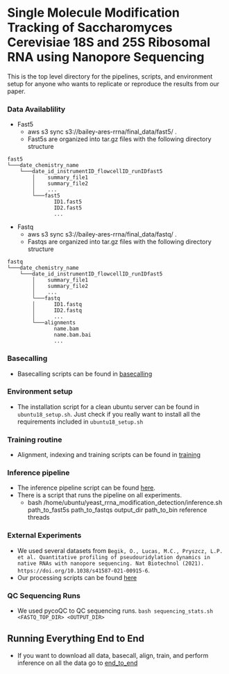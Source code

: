 # Single Molecule Modification Tracking of Saccharomyces Cerevisiae 18S and 25S Ribosomal RNA using Nanopore Sequencing

This is the top level directory for the pipelines, scripts, and environment setup for anyone who wants to
replicate or reproduce the results from our paper.

### Data Availablility

* Fast5
    * aws s3 sync s3://bailey-ares-rrna/final_data/fast5/ .
    * Fast5s are organized into tar.gz files with the following directory structure
```
fast5
└───date_chemistry_name
    └───date_id_instrumentID_flowcellID_runIDfast5
        │    summary_file1
        │    summary_file2
        │    ...
        └───fast5
               ID1.fast5
               ID2.fast5
               ...
```

* Fastq
    * aws s3 sync s3://bailey-ares-rrna/final_data/fastq/ .
    * Fastqs are organized into tar.gz files with the following directory structure
```
fastq
└───date_chemistry_name
    └───date_id_instrumentID_flowcellID_runIDfast5
        │    summary_file1
        │    summary_file2
        │    ...
        └───fastq
        │      ID1.fastq
        │      ID2.fastq
        │      ...
        └───alignments
               name.bam
               name.bam.bai
               ...

```

### Basecalling
* Basecalling scripts can be found in [basecalling](basecalling/basecalling.md)

### Environment setup
* The installation script for a clean ubuntu server can be found in `ubuntu18_setup.sh`. Just check if you really want to install
  all the requirements included in `ubuntu18_setup.sh`

### Training routine
* Alignment, indexing and training scripts can be found in [training](training/training.md)

### Inference pipeline
* The inference pipeline script can be found [here](https://github.com/adbailey4/rrna_scripts/blob/hdp_testing/src/rrna_analysis/scripts/inference_pipeline.py).
* There is a script that runs the pipeline on all experiments. 
  * bash /home/ubuntu/yeast_rrna_modification_detection/inference.sh path_to_fast5s path_to_fastqs output_dir path_to_bin reference threads
  
### External Experiments
* We used several datasets from `Begik, O., Lucas, M.C., Pryszcz, L.P. et al. Quantitative profiling of pseudouridylation dynamics in native RNAs with nanopore sequencing. Nat Biotechnol (2021). https://doi.org/10.1038/s41587-021-00915-6`. 
* Our processing scripts can be found [here](external_experiments/external_experiments.md)

### QC Sequencing Runs
* We used pycoQC to QC sequencing runs. `bash sequencing_stats.sh <FASTQ_TOP_DIR> <OUTPUT_DIR>`

## Running Everything End to End 
* If you want to download all data, basecall, align, train, and perform inference on all the data go to [end_to_end](end_to_end/end_to_end.md)